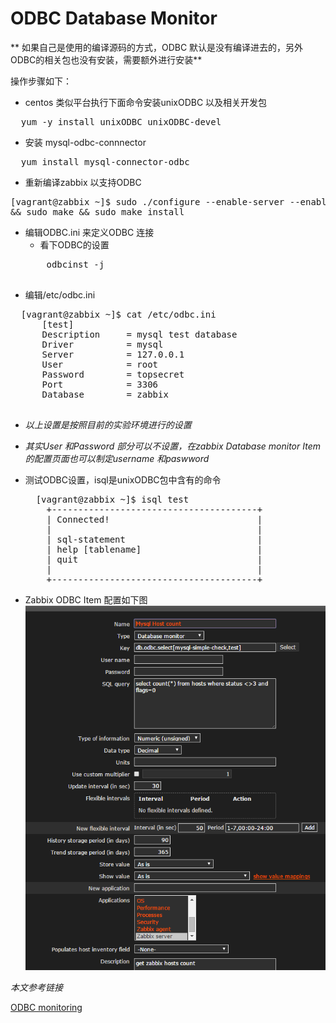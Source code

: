 ODBC Database Monitor
====================

** 如果自己是使用的编译源码的方式，ODBC 默认是没有编译进去的，另外ODBC的相关包也没有安装，需要额外进行安装**

操作步骤如下：

* centos 类似平台执行下面命令安装unixODBC 以及相关开发包
<pre>
  yum -y install unixODBC unixODBC-devel
</pre>

* 安装 mysql-odbc-connnector
<pre>
  yum install mysql-connector-odbc
</pre>

* 重新编译zabbix 以支持ODBC
<pre>
[vagrant@zabbix ~]$ sudo ./configure --enable-server --enable-agent --prefix=/usr/local --sysconfdir=/etc --enable-java --with-mysql --with-libcurl --with-net-snmp --with-unixodbc --with-ldap --with-iconv --with-libxml2
&& sudo make && sudo make install
</pre>

* 编辑ODBC.ini 来定义ODBC 连接
  *  看下ODBC的设置
    <pre>
      odbcinst -j
    </pre>
 * 编辑/etc/odbc.ini
  <pre>
  [vagrant@zabbix ~]$ cat /etc/odbc.ini
      [test]
      Description     = mysql test database
      Driver          = mysql
      Server          = 127.0.0.1
      User            = root
      Password        = topsecret
      Port            = 3306
      Database        = zabbix
  </pre>
  * *以上设置是按照目前的实验环境进行的设置*
  * *其实User 和Password 部分可以不设置，在zabbix Database monitor Item 的配置页面也可以制定username 和paswword*

* 测试ODBC设置，isql是unixODBC包中含有的命令
  <pre>
    [vagrant@zabbix ~]$ isql test
      +---------------------------------------+
      | Connected!                            |
      |                                       |
      | sql-statement                         |
      | help [tablename]                      |
      | quit                                  |
      |                                       |
      +---------------------------------------+
  </pre>

* Zabbix ODBC Item 配置如下图
![Zabbix ODBC Item Config](images/ODBC_item.PNG)


*本文参考链接*

[ODBC monitoring](https://www.zabbix.com/documentation/2.4/manual/config/items/itemtypes/odbc_checks)
